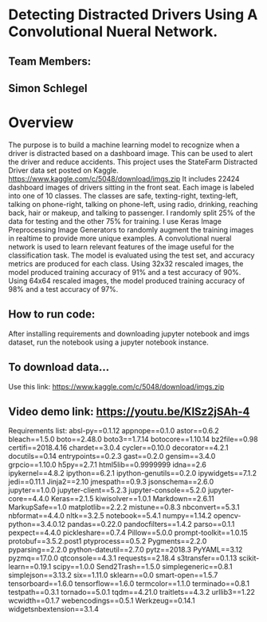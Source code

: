 
# Detecting Distracted Drivers Using A Convolutional Nueral Network.

## Team Members:
## Simon Schlegel

# Overview
The purpose is to build a machine learning model to recognize when a driver is distracted based on a dashboard image.
This can be used to alert the driver and reduce accidents.
This project uses the StateFarm Distracted Driver data set posted on Kaggle.
https://www.kaggle.com/c/5048/download/imgs.zip
It includes 22424 dashboard images of drivers sitting in the front seat. Each image is labeled into one of 10 classes. The classes are safe, texting-right, texting-left, talking on phone-right, talking on phone-left, using radio, drinking, reaching back, hair or makeup, and talking to passenger. I randomly split 25% of the data for testing and the other 75% for training. I use Keras Image Preprocessing Image Generators to randomly augment the training images in realtime to provide more unique examples. A convolutional nueral network is used to learn relevant features of the image useful for the classification task. The model is evaluated using the test set, and accuracy metrics are produced for each class.
Using 32x32 rescaled images, the model produced training accuracy of 91% and a test accuracy of 90%.
Using 64x64 rescaled images, the model produced training accuracy of 98% and a test accuracy of 97%.

## How to run code:
After installing requirements and downloading jupyter notebook and imgs dataset, run the notebook using a jupyter notebook instance.

## To download data...
Use this link:  https://www.kaggle.com/c/5048/download/imgs.zip


## Video demo link:  https://youtu.be/KlSz2jSAh-4

Requirements list:
absl-py==0.1.12
appnope==0.1.0
astor==0.6.2
bleach==1.5.0
boto==2.48.0
boto3==1.7.14
botocore==1.10.14
bz2file==0.98
certifi==2018.4.16
chardet==3.0.4
cycler==0.10.0
decorator==4.2.1
docutils==0.14
entrypoints==0.2.3
gast==0.2.0
gensim==3.4.0
grpcio==1.10.0
h5py==2.7.1
html5lib==0.9999999
idna==2.6
ipykernel==4.8.2
ipython==6.2.1
ipython-genutils==0.2.0
ipywidgets==7.1.2
jedi==0.11.1
Jinja2==2.10
jmespath==0.9.3
jsonschema==2.6.0
jupyter==1.0.0
jupyter-client==5.2.3
jupyter-console==5.2.0
jupyter-core==4.4.0
Keras==2.1.5
kiwisolver==1.0.1
Markdown==2.6.11
MarkupSafe==1.0
matplotlib==2.2.2
mistune==0.8.3
nbconvert==5.3.1
nbformat==4.4.0
nltk==3.2.5
notebook==5.4.1
numpy==1.14.2
opencv-python==3.4.0.12
pandas==0.22.0
pandocfilters==1.4.2
parso==0.1.1
pexpect==4.4.0
pickleshare==0.7.4
Pillow==5.0.0
prompt-toolkit==1.0.15
protobuf==3.5.2.post1
ptyprocess==0.5.2
Pygments==2.2.0
pyparsing==2.2.0
python-dateutil==2.7.0
pytz==2018.3
PyYAML==3.12
pyzmq==17.0.0
qtconsole==4.3.1
requests==2.18.4
s3transfer==0.1.13
scikit-learn==0.19.1
scipy==1.0.0
Send2Trash==1.5.0
simplegeneric==0.8.1
simplejson==3.13.2
six==1.11.0
sklearn==0.0
smart-open==1.5.7
tensorboard==1.6.0
tensorflow==1.6.0
termcolor==1.1.0
terminado==0.8.1
testpath==0.3.1
tornado==5.0.1
tqdm==4.21.0
traitlets==4.3.2
urllib3==1.22
wcwidth==0.1.7
webencodings==0.5.1
Werkzeug==0.14.1
widgetsnbextension==3.1.4
